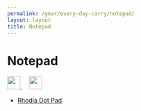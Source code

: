 ```yaml
---
permalink: /gear/every-day-carry/notepad/
layout: layout
title: Notepad
---
```


<div class="center">

   <h1>Notepad</h1>
   
   <a href="https://github.com/StevenTammen/steventammen.github.io/edit/master/pages/gear/every-day-carry/notepad.md" target="_blank">
     <img src="https://steventammen.github.io/assets/images/GitHub.png" height="30" width="30">
   </a> &nbsp; &nbsp;
   
   <a href="http://prose.io/#StevenTammen/steventammen.github.io/edit/master/pages/gear/every-day-carry/notepad.md" target="_blank">
     <img src="https://steventammen.github.io/assets/images/Prose.png" height="30" width="30">
   </a>
   
</div>

- [Rhodia Dot Pad](https://www.amazon.com/gp/product/B00A6VRZZG/)
